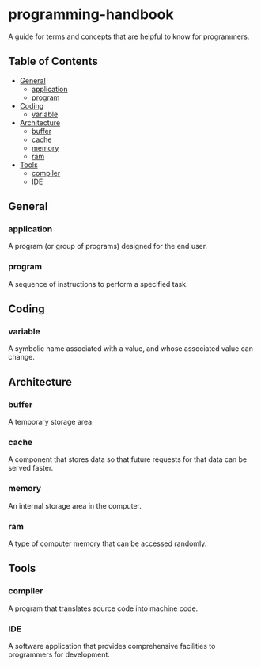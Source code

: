 # programming-handbook

A guide for terms and concepts that are helpful to know for programmers.

## Table of Contents
- [General](#general)
  - [application](#application)
  - [program](#program)
- [Coding](#coding)
  - [variable](#variable)
- [Architecture](#architecture)
  - [buffer](#buffer)
  - [cache](#cache)
  - [memory](#memory)
  - [ram](#ram)
- [Tools](#tools)
  - [compiler](#compiler)
  - [IDE](#ide)

## General

### application
A program (or group of programs) designed for the end user.

### program
A sequence of instructions to perform a specified task.

## Coding

### variable
A symbolic name associated with a value, and whose associated value can change.

## Architecture

### buffer
A temporary storage area.

### cache
A component that stores data so that future requests for that data can be served faster.

### memory
An internal storage area in the computer.

### ram
A type of computer memory that can be accessed randomly.

## Tools

### compiler
A program that translates source code into machine code.

### IDE
A software application that provides comprehensive facilities to programmers for development.
